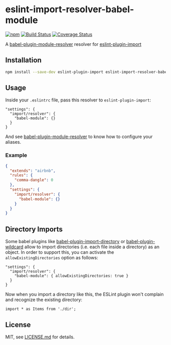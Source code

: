 # eslint-import-resolver-babel-module
[![npm][npm-version-image]][npm-url] [![Build Status][ci-image]][ci-url] [![Coverage Status][coverage-image]][coverage-url]

A [babel-plugin-module-resolver][babel-plugin-module-resolver] resolver for [eslint-plugin-import][eslint-plugin-import]

## Installation

```sh
npm install --save-dev eslint-plugin-import eslint-import-resolver-babel-module
```

## Usage

Inside your `.eslintrc` file, pass this resolver to `eslint-plugin-import`:
```
"settings": {
  "import/resolver": {
    "babel-module": {}
  }
}
```

And see [babel-plugin-module-resolver][babel-plugin-module-resolver] to know how to configure your aliases.

### Example

```json
{
  "extends": "airbnb",
  "rules": {
    "comma-dangle": 0
  },
  "settings": {
    "import/resolver": {
      "babel-module": {}
    }
  }
}
```

## Directory Imports

Some babel plugins like [babel-plugin-import-directory](https://github.com/Anmo/babel-plugin-import-directory) or [babel-plugin-wildcard](https://github.com/vihanb/babel-plugin-wildcard) allow to import directories (i.e. each file inside a directory) as an object. In order to support this, you can activate the `allowExistingDirectories` option as follows:

```
"settings": {
  "import/resolver": {
    "babel-module": { allowExistingDirectories: true }
  }
}
```

Now when you import a directory like this, the ESLint plugin won't complain and recognize the existing directory:

```
import * as Items from './dir';
```

## License

MIT, see [LICENSE.md](/LICENSE.md) for details.


[ci-image]: https://circleci.com/gh/tleunen/eslint-import-resolver-babel-module.svg?style=shield
[ci-url]: https://circleci.com/gh/tleunen/eslint-import-resolver-babel-module
[coverage-image]: https://codecov.io/gh/tleunen/eslint-import-resolver-babel-module/branch/master/graph/badge.svg
[coverage-url]: https://codecov.io/gh/tleunen/eslint-import-resolver-babel-module
[npm-version-image]: https://img.shields.io/npm/v/eslint-import-resolver-babel-module.svg
[npm-url]: https://www.npmjs.com/package/eslint-import-resolver-babel-module
[babel-plugin-module-resolver]: https://github.com/tleunen/babel-plugin-module-resolver
[eslint-plugin-import]: https://github.com/benmosher/eslint-plugin-import
